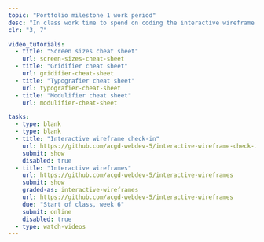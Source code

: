 ```yaml
---
topic: "Portfolio milestone 1 work period"
desc: "In class work time to spend on coding the interactive wireframe for your portfolio website."
clr: "3, 7"

video_tutorials:
  - title: "Screen sizes cheat sheet"
    url: screen-sizes-cheat-sheet
  - title: "Gridifier cheat sheet"
    url: gridifier-cheat-sheet
  - title: "Typografier cheat sheet"
    url: typografier-cheat-sheet
  - title: "Modulifier cheat sheet"
    url: modulifier-cheat-sheet

tasks:
  - type: blank
  - type: blank
  - title: "Interactive wireframe check-in"
    url: https://github.com/acgd-webdev-5/interactive-wireframe-check-in
    submit: show
    disabled: true
  - title: "Interactive wireframes"
    url: https://github.com/acgd-webdev-5/interactive-wireframes
    submit: show
    graded-as: interactive-wireframes
    url: https://github.com/acgd-webdev-5/interactive-wireframes
    due: "Start of class, week 6"
    submit: online
    disabled: true
  - type: watch-videos
---
```

